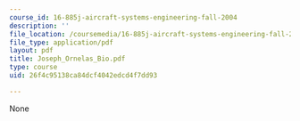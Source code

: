```yaml
---
course_id: 16-885j-aircraft-systems-engineering-fall-2004
description: ''
file_location: /coursemedia/16-885j-aircraft-systems-engineering-fall-2004/26f4c95138ca84dcf4042edcd4f7dd93_Joseph_Ornelas_Bio.pdf
file_type: application/pdf
layout: pdf
title: Joseph_Ornelas_Bio.pdf
type: course
uid: 26f4c95138ca84dcf4042edcd4f7dd93

---
```

None